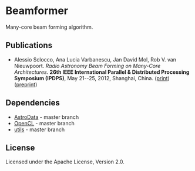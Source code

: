 
# Beamformer

Many-core beam forming algorithm.

## Publications

* Alessio Sclocco, Ana Lucia Varbanescu, Jan David Mol, Rob V. van Nieuwpoort. _Radio Astronomy Beam Forming on Many-Core Architectures_. **26th IEEE International Parallel \& Distributed Processing Symposium (IPDPS)**, May 21--25, 2012, Shanghai, China. ([print](http://www.computer.org/csdl/proceedings/ipdps/2012/4675/00/4675b105-abs.html)) ([preprint](http://alessio.sclocco.eu/pubs/sclocco2012.pdf))

## Dependencies

* [AstroData](https://github.com/isazi/AstroData) - master branch
* [OpenCL](https://github.com/isazi/OpenCL) - master branch
* [utils](https://github.com/isazi/utils) - master branch

## License

Licensed under the Apache License, Version 2.0.

